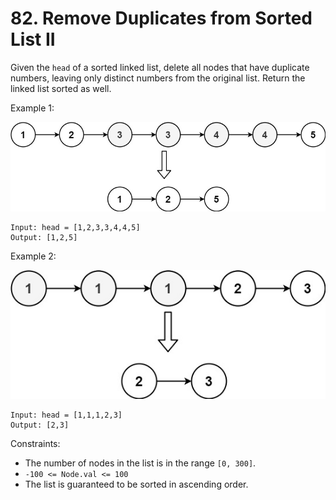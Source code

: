 # 82. Remove Duplicates from Sorted List II

Given the `head` of a sorted linked list, delete all nodes that have duplicate numbers, leaving only distinct numbers from the original list. Return the linked list sorted as well.

Example 1:

![](example_1.png)

    Input: head = [1,2,3,3,4,4,5]
    Output: [1,2,5]

Example 2:

![](example_2.png)

    Input: head = [1,1,1,2,3]
    Output: [2,3]

Constraints:
- The number of nodes in the list is in the range `[0, 300]`.
- `-100 <= Node.val <= 100`
- The list is guaranteed to be sorted in ascending order.
